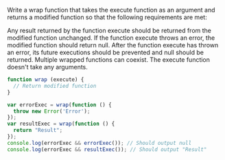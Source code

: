 Write a wrap function that takes the execute function as an argument and returns a modified function so that the following requirements are met:

Any result returned by the function execute should be returned from the modified function unchanged.
If the function execute throws an error, the modified function should return null.
After the function execute has thrown an error, its future executions should be prevented and null should be returned.
Multiple wrapped functions can coexist.
The execute function doesn't take any arguments.

```js
function wrap (execute) {
  // Return modified function
}

var errorExec = wrap(function () {
  throw new Error('Error');
});
var resultExec = wrap(function () {
  return "Result";
});
console.log(errorExec && errorExec()); // Should output null
console.log(errorExec && resultExec()); // Should output "Result"
```
